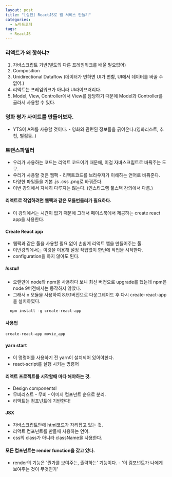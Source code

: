 ```yaml
---
layout: post
title: "[실전] ReactJS로 웹 서비스 만들기"
categories:
  - 노마드코더
tags:
  - ReactJS
---
```


### 리액트가 왜 핫하냐?
  1. 자바스크립트 기반(별도의 다른 프레임워크를 배울 필요없어)
  2. Composition
  3. Unidirectional Dataflow (데이터가 변하면 UI가 변함, UI에서 데이터를 바꿀 수 없어.)
  4. 리액트는 프레임워크가 아니라 UI라이브러리다.
  5. Model, View, Controller에서 View를 담당하기 때문에 Model과 Controller를 골라서 사용할 수 있다.

### 영화 평가 사이트를 만들어보자.
  * YTS이 API를 사용할 것이다. - 영화와 관련된 정보들을 긁어온다.(영화리스트, 추천, 별점등..)

### 트랜스파일러
  * 우리가 사용하는 코드는 리액트 코드이기 때문에, 이걸 자바스크립트로 바꿔주는 도구.
  * 우리가 사용할 것은 웹팩 - 리액트코드를 브라우저가 이해하는 언어로 바꿔준다.
  * 다양한 파일들을 기본 .js .css .png로 바꿔준다.
  * 이번 강의에서 자세히 다루지는 않는다. (인스타그램 풀스택 강의에서 다룸.)

#### 리액트로 작업하려면 웹팩과 같은 모듈번들러가 필요하다.
  * 이 강의에서는 시간이 없기 때문에 그래서 페이스북에서 제공하는 create react app을 사용한다.

#### Create React app
  * 웹팩과 같은 툴을 사용할 필요 없이 손쉽게 리액트 앱을 만들어주는 툴.
  * 이번강의에서는 이것을 이용해 설정 작업없이 한번에 작업을 시작한다.
  * configuration을 하지 않아도 된다.

##### Install
* 오랜만에 node와 npm을 사용하다 보니 최신 버전으로 upgrade를 했는데 npm은 node 9버전에서는 동작하지 않았다.
* 그래서 n 모듈을 사용하여 8.9.1버전으로 다운그레이드 후 다시 create-react-app을 설치하였다.
```
  npm install -g create-react-app
```

#### 사용법
```
create-react-app movie_app
```

#### yarn start
* 이 명령어를 사용하기 전 yarn이 설치되어 있어야한다.
* react-script를 실행 시키는 명령어


#### 리액트 프로젝트를 시작할때 마다 해야하는 것.
* Design components!
* 무비리스트 - 무비 - 이미지 컴포넌트 순으로 분리.
* 리액트는 컴포넌트에 기반한다!

#### JSX
* 자바스크립트안에 html코드가 자리잡고 있는 것.
* 리액트 컴포넌트를 만들때 사용하는 언어.
* css의 class가 아니라 className을 사용한다.

#### 모든 컴포넌트는 render function을 갖고 있다.
* render의 기능은 '뭔가를 보여주는, 출력하는' 기능이다. - '이 컴포넌트가 나에게 보여주는 것이 무엇인가'
